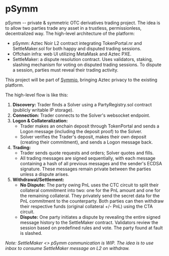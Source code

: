 # pSymm

pSymm -- private & symmetric OTC derivatives trading project. The idea is to allow two parties trade any asset in a trustless, permissionless, decentralized way. The high-level architecture of the platform:

- pSymm: Aztec Noir L2 contract integrating TokenPortal.nr and SettleMaker.sol for both happy and disputed trading sessions.
- Offchain infra: web UI utilizing MetaMask and Aztec PXE.
- SettleMaker: a dispute resolution contract. Uses validators, staking, slashing mechanism for voting on disputed trading sessions. To dispute a session, parties must reveal their trading activity.

This project will be part of [Symmio](https://www.symm.io/), bringing Aztec privacy to the existing platform.

The high-level flow is like this:

1.  **Discovery:** Trader finds a Solver using a PartyRegistry.sol contract (publicly writable IP storage).
2.  **Connection:** Trader connects to the Solver's websocket endpoint.
3.  **Logon & Collateralization:**
    - Trader makes an onchain deposit through TokenPortal and sends a Logon message (including the deposit proof) to the Solver.
    - Solver verifies the Trader's deposit, makes their own deposit (creating their commitment), and sends a Logon message back.
4.  **Trading:**
    - Trader sends quote requests and orders; Solver quotes and fills.
    - All trading messages are signed sequentially, with each message containing a hash of all previous messages and the sender's ECDSA signature. These messages remain private between the parties unless a dispute arises.
5.  **Withdrawal/Settlement:**
    - **No Dispute:** The party owing PnL uses the CTC circuit to split their collateral commitment into two: one for the PnL amount and one for the remaining collateral. They privately send the secret data for the PnL commitment to the counterparty. Both parties can then withdraw their respective funds (original collateral +/- PnL) using the CTA circuit.
    - **Dispute:** One party initiates a dispute by revealing the entire signed message history to the SettleMaker contract. Validators review the session based on predefined rules and vote. The party found at fault is slashed.

_Note: SettleMaker <> pSymm communication is WIP. The idea is to use inbox to consume SettleMaker message on L2 on withdraw._
